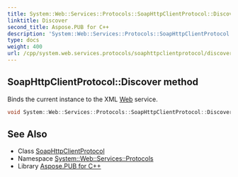 ```yaml
---
title: System::Web::Services::Protocols::SoapHttpClientProtocol::Discover method
linktitle: Discover
second_title: Aspose.PUB for C++
description: 'System::Web::Services::Protocols::SoapHttpClientProtocol::Discover method. Binds the current instance to the XML Web service in C++.'
type: docs
weight: 400
url: /cpp/system.web.services.protocols/soaphttpclientprotocol/discover/
---
```

## SoapHttpClientProtocol::Discover method


Binds the current instance to the XML [Web](../../../system.web/) service.

```cpp
void System::Web::Services::Protocols::SoapHttpClientProtocol::Discover()
```

## See Also

* Class [SoapHttpClientProtocol](../)
* Namespace [System::Web::Services::Protocols](../../)
* Library [Aspose.PUB for C++](../../../)
